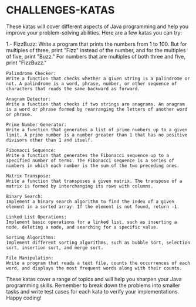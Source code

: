 # CHALLENGES-KATAS

These katas will cover different aspects of Java programming and help you improve your problem-solving abilities. Here are a few katas you can try:

 1.-   FizzBuzz:
    Write a program that prints the numbers from 1 to 100. But for multiples of three, print "Fizz" instead of the number, and for the multiples of five, print "Buzz." For numbers that are multiples of both three and five, print "FizzBuzz."

    Palindrome Checker:
    Write a function that checks whether a given string is a palindrome or not. A palindrome is a word, phrase, number, or other sequence of characters that reads the same backward as forward.

    Anagram Detector:
    Write a function that checks if two strings are anagrams. An anagram is a word or phrase formed by rearranging the letters of another word or phrase.

    Prime Number Generator:
    Write a function that generates a list of prime numbers up to a given limit. A prime number is a number greater than 1 that has no positive divisors other than 1 and itself.

    Fibonacci Sequence:
    Write a function that generates the Fibonacci sequence up to a specified number of terms. The Fibonacci sequence is a series of numbers in which each number is the sum of the two preceding ones.

    Matrix Transpose:
    Write a function that transposes a given matrix. The transpose of a matrix is formed by interchanging its rows with columns.

    Binary Search:
    Implement a binary search algorithm to find the index of a given element in a sorted array. If the element is not found, return -1.

    Linked List Operations:
    Implement basic operations for a linked list, such as inserting a node, deleting a node, and searching for a specific value.

    Sorting Algorithms:
    Implement different sorting algorithms, such as bubble sort, selection sort, insertion sort, and merge sort.

    File Manipulation:
    Write a program that reads a text file, counts the occurrences of each word, and displays the most frequent words along with their counts.

These katas cover a range of topics and will help you sharpen your Java programming skills. Remember to break down the problems into smaller tasks and write test cases for each kata to verify your implementations. Happy coding!


